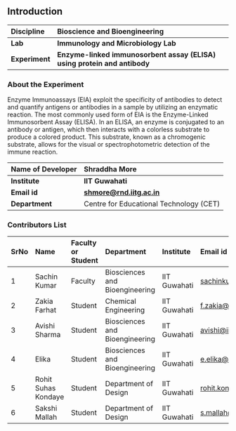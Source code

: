 ## Introduction

<b>Discipline | <b>Bioscience and Bioengineering
:--|:--|
<b> Lab | <b> Immunology and Microbiology Lab
<b> Experiment|     <b> Enzyme-linked immunosorbent assay (ELISA) using protein and antibody

### About the Experiment 

Enzyme Immunoassays (EIA) exploit the specificity of antibodies to detect and quantify antigens or antibodies in a sample by utilizing an enzymatic reaction. The most commonly used form of EIA is the Enzyme-Linked Immunosorbent Assay (ELISA). In an ELISA, an enzyme is conjugated to an antibody or antigen, which then interacts with a colorless substrate to produce a colored product. This substrate, known as a chromogenic substrate, allows for the visual or spectrophotometric detection of the immune reaction.

<b>Name of Developer | <b> Shraddha More 
:--|:--|
<b> Institute | <b>  IIT Guwahati
<b> Email id|     <b>  shmore@rnd.iitg.ac.in
<b> Department |  Centre for Educational Technology (CET) 

### Contributors List

SrNo | Name | Faculty or Student | Department| Institute | Email id
:--|:--|:--|:--|:--|:--|
1 | Sachin Kumar | Faculty | Biosciences and Bioengineering | IIT Guwahati | sachinku@iitg.ac.in
2 | Zakia Farhat | Student | Chemical Engineering | IIT Guwahati | f.zakia@iitg.ac.in
3 | Avishi Sharma | Student | Biosciences and Bioengineering | IIT Guwahati | avishi@iitg.ac.in
4 | Elika | Student | Biosciences and Bioengineering | IIT Guwahati | e.elika@iitg.ac.in
5 | Rohit Suhas Kondaye | Student | Department of Design | IIT Guwahati | rohit.kondaye@iitg.ac.in
6 | Sakshi Mallah | Student | Department of Design | IIT Guwahati | s.mallah@iitg.ac.in